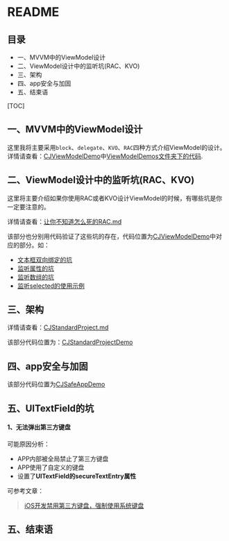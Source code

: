 # README

## 目录
* 一、MVVM中的ViewModel设计
* 二、ViewModel设计中的监听坑(RAC、KVO)
* 三、架构
* 四、app安全与加固
* 五、结束语

[TOC]

## 一、MVVM中的ViewModel设计
这里我将主要采用`block`、`delegate`、`KVO`、`RAC`四种方式介绍ViewModel的设计。
详情请查看：[CJViewModelDemo](./CJViewModelDemo)中[ViewModelDemos文件夹下的代码](./CJViewModelDemo/CJViewModelDemo/ViewModelDemos).



## 二、ViewModel设计中的监听坑(RAC、KVO)
这里将主要介绍如果你使用RAC或者KVO设计ViewModel的时候，有哪些坑是你一定要注意的。

详情请查看：[让你不知道怎么死的RAC.md](./让你不知道怎么死的RAC.md)

该部分也分别用代码验证了这些坑的存在，代码位置为[CJViewModelDemo](./CJViewModelDemo)中对应的部分。如：

* [文本框双向绑定的坑](./CJViewModelDemo/CJViewModelDemo/BindTextFieldDemo(文本框绑定))
* [监听属性的坑](./CJViewModelDemo/CJViewModelDemo/BindPropertyDemo(监听属性的时机))
* [监听数组的坑](./CJViewModelDemo/CJViewModelDemo/ListenArrayDemo(监听数组))
* [监听selected的使用示例](./CJViewModelDemo/CJViewModelDemo/ListenSelectedDemo)



## 三、架构
详情请查看：[CJStandardProject.md](./CJStandardProject.md)

该部分代码位置为：[CJStandardProjectDemo](./CJStandardProjectDemo)



## 四、app安全与加固
该部分代码位置为[CJSafeAppDemo](./CJSafeAppDemo)



## 五、UITextField的坑
#### 1、无法弹出第三方键盘

可能原因分析：

* APP内部被全局禁止了第三方键盘
* APP使用了自定义的键盘
* 设置了**UITextField的secureTextEntry属性**

可参考文章：

> [iOS开发禁用第三方键盘，强制使用系统键盘](https://www.jianshu.com/p/35219655d187)



## 五、结束语